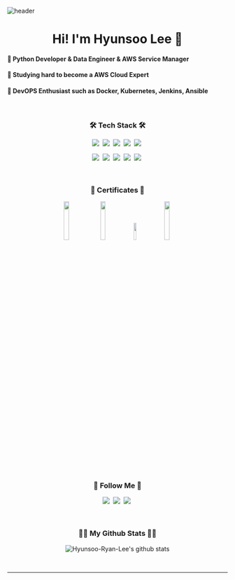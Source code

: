 ![header](https://capsule-render.vercel.app/api?type=waving&color=0:a82da8,100:da8f00&height=200&section=header&text=Hyunsoo-Ryan-Lee&fontAlign=50&fontAlignY=40&fontSize=60&fontColor=ffffff)

<h1 align="center">Hi! I'm Hyunsoo Lee 👋</h1>
<h4 align="left">🔸 Python Developer & Data Engineer & AWS Service Manager</h4> 
<h4 align="left">🔸 Studying hard to become a AWS Cloud Expert</h4>
<h4 align="left">🔸 DevOPS Enthusiast such as Docker, Kubernetes, Jenkins, Ansible</h4>
<br/>


<h3 align="center">🛠 Tech Stack 🛠</h3>
<p align="center">
  <img src="https://img.shields.io/badge/Python-3766AB?style=flat-square&logo=Python&logoColor=white"/></a>&nbsp
  <img src="https://img.shields.io/badge/Amazon_AWS-ff9900?style=flat-square&logo=amazonaws&logoColor=white"/></a>&nbsp
  <img src="https://img.shields.io/badge/Docker-2ca5e0?style=flat-square&logo=docker&logoColor=white"/></a>&nbsp
  <img src="https://img.shields.io/badge/kubernetes-326ce5?style=flat-square&logo=kubernetes&logoColor=white"/></a>&nbsp
  <img src="https://img.shields.io/badge/Ubuntu-E95420?style=flat-square&logo=ubuntu&logoColor=white"/></a>&nbsp
</p>
<p align="center">
  <img src="https://img.shields.io/badge/Apache_Spark-FFFFFF?style=flat-square&logo=apachespark&logoColor=#E35A16"/></a>&nbsp
  <img src="https://img.shields.io/badge/Airflow-017CEE?style=flat-square&logo=ApacheAirflow&logoColor=white"/></a>&nbsp
  <img src="https://img.shields.io/badge/pandas-150458?style=flat-square&logo=pandas&logoColor=white"/></a>&nbsp
  <img src="https://img.shields.io/badge/fastapi-109989?style=flat-square&logo=FASTAPI&logoColor=white"/></a>&nbsp
  <img src="https://img.shields.io/badge/MongoDB-4EA94B?style=flat-square&logo=mongodb&logoColor=white"/></a>&nbsp
</p>
<br/>

<h3 align="center">📜 Certificates 📜</h3>
<p align="center">
  <img src="https://github.com/Hyunsoo-Ryan-Lee/Hyunsoo-Ryan-Lee/assets/83285291/a6a8077c-f332-4e58-85b3-0ad6fc5910e2" width="15%" height="15%"></a>&nbsp
  <img src="https://github.com/Hyunsoo-Ryan-Lee/python-flet-project/assets/83285291/721f4671-2638-42cb-9ca9-7b7dd2921592" width="15%" height="15%"></a>&nbsp
  <img src="https://github.com/Hyunsoo-Ryan-Lee/AWS-Training/assets/83285291/bbef7798-8672-4e1a-aa1f-187facc80374" width="11%" height="10%"></a>&nbsp
  <img src="https://github.com/Hyunsoo-Ryan-Lee/AWS-Training/assets/83285291/a0aff6b2-aef1-45b4-9443-4b01bf8ca902" width="15%" height="15%"></a>&nbsp



</p>
<br/>

<h3 align="center">👋 Follow Me 👋</h3>
<p align="center">
  <a href="mailto:hyunsooyein@gmail.com" target="_blank"><img src="https://img.shields.io/badge/Gmail-d14836?style=flat-square&logo=Gmail&logoColor=white&link=daekyeongp96@gmail.com"/></a>&nbsp
  <a href="https://www.linkedin.com/in/hyunsoo-ryan-lee-824a7917a/" target="_blank" rel="noopener noreferrer"><img src="https://img.shields.io/badge/LinkedIn-0A66C2?style=flat-square&logo=LinkedIn&logoColor=white&link=https://www.linkedin.com/in/hyunsoo-ryan-lee-824a7917a/"/></a>&nbsp
  <a href="https://hyunsoo-ryan-lee.github.io/" target="_blank" rel="noopener noreferrer"><img src="https://img.shields.io/badge/TechBlog-04B431?style=flat-square&logo=BookStack&logoColor=white&link=https://hyunsoo-ryan-lee.github.io/"/></a>&nbsp
</p>

<br/>

<h3 align="center">👨‍💻 My Github Stats 👨‍💻</h3>
<div align="center">

![Hyunsoo-Ryan-Lee's github stats](https://github-readme-stats.vercel.app/api?username=Hyunsoo-Ryan-Lee&theme=gruvbox&show_icons=true)
<!--![Hyunsoo-Ryan-Lee's github stats](https://github-readme-stats.vercel.app/api/top-langs/?username=Hyunsoo-Ryan-Lee&show_icons=true&hide_border=true&theme=gruvbox)-->
</div>
<br/>

<hr>

